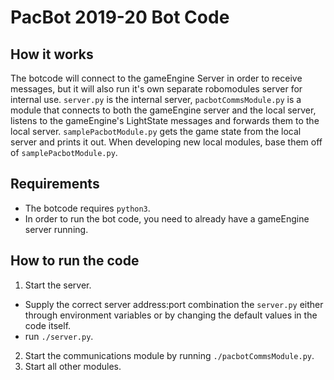 # PacBot 2019-20 Bot Code

## How it works

The botcode will connect to the gameEngine Server in order to receive messages, but it will also run it's own separate robomodules server for internal use. `server.py` is the internal server, `pacbotCommsModule.py` is a module that connects to both the gameEngine server and the local server, listens to the gameEngine's LightState messages and forwards them to the local server. `samplePacbotModule.py` gets the game state from the local server and prints it out. When developing new local modules, base them off of `samplePacbotModule.py`.

## Requirements

- The botcode requires `python3`.
- In order to run the bot code, you need to already have a gameEngine server running.

## How to run the code

1. Start the server.
  - Supply the correct server address:port combination the `server.py` either through environment variables or by changing the default values in the code itself.
  - run `./server.py`.
2. Start the communications module by running `./pacbotCommsModule.py`.
3. Start all other modules.
